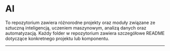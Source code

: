 # AI

To repozytorium zawiera różnorodne projekty oraz moduły związane ze sztuczną inteligencją, uczeniem maszynowym, analizą danych oraz automatyzacją. Każdy folder w repozytorium zawiera szczegółowe README dotyczące konkretnego projektu lub komponentu.

---

